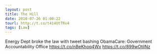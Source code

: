 ```yaml
---
layout: post
title: The Hill
date: 2018-07-26 01:00:22
tourl: http://t.co/t414UtTRv4
tags: [Law]
---
```

Energy Dept broke the law with tweet bashing ObamaCare: Government Accountability Office https://t.co/nBeKhoq4Wx https://t.co/899wOtilNz